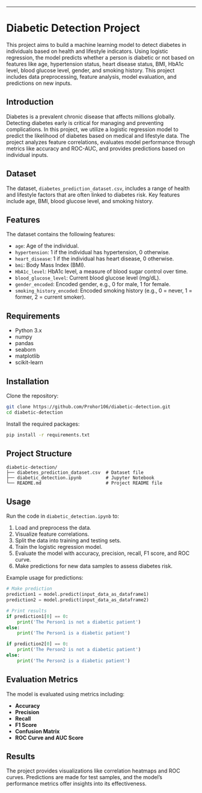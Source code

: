 


---

# Diabetic Detection Project

This project aims to build a machine learning model to detect diabetes in individuals based on health and lifestyle indicators. Using logistic regression, the model predicts whether a person is diabetic or not based on features like age, hypertension status, heart disease status, BMI, HbA1c level, blood glucose level, gender, and smoking history. This project includes data preprocessing, feature analysis, model evaluation, and predictions on new inputs.

## Introduction

Diabetes is a prevalent chronic disease that affects millions globally. Detecting diabetes early is critical for managing and preventing complications. In this project, we utilize a logistic regression model to predict the likelihood of diabetes based on medical and lifestyle data. The project analyzes feature correlations, evaluates model performance through metrics like accuracy and ROC-AUC, and provides predictions based on individual inputs.


## Dataset

The dataset, `diabetes_prediction_dataset.csv`, includes a range of health and lifestyle factors that are often linked to diabetes risk. Key features include age, BMI, blood glucose level, and smoking history.

## Features

The dataset contains the following features:
- `age`: Age of the individual.
- `hypertension`: 1 if the individual has hypertension, 0 otherwise.
- `heart_disease`: 1 if the individual has heart disease, 0 otherwise.
- `bmi`: Body Mass Index (BMI).
- `HbA1c_level`: HbA1c level, a measure of blood sugar control over time.
- `blood_glucose_level`: Current blood glucose level (mg/dL).
- `gender_encoded`: Encoded gender, e.g., 0 for male, 1 for female.
- `smoking_history_encoded`: Encoded smoking history (e.g., 0 = never, 1 = former, 2 = current smoker).

## Requirements

- Python 3.x
- numpy
- pandas
- seaborn
- matplotlib
- scikit-learn

## Installation

Clone the repository:

```bash
git clone https://github.com/Prohor106/diabetic-detection.git
cd diabetic-detection
```

Install the required packages:

```bash
pip install -r requirements.txt
```

## Project Structure

```plaintext
diabetic-detection/
├── diabetes_prediction_dataset.csv  # Dataset file
├── diabetic_detection.ipynb         # Jupyter Notebook 
└── README.md                        # Project README file
```

## Usage

Run the code in `diabetic_detection.ipynb` to:
1. Load and preprocess the data.
2. Visualize feature correlations.
3. Split the data into training and testing sets.
4. Train the logistic regression model.
5. Evaluate the model with accuracy, precision, recall, F1 score, and ROC curve.
6. Make predictions for new data samples to assess diabetes risk.

Example usage for predictions:

```python
# Make prediction
prediction1 = model.predict(input_data_as_dataframe1)
prediction2 = model.predict(input_data_as_dataframe2)

# Print results
if prediction1[0] == 0:
    print('The Person1 is not a diabetic patient')
else:
    print('The Person1 is a diabetic patient')

if prediction2[0] == 0:
    print('The Person2 is not a diabetic patient')
else:
    print('The Person2 is a diabetic patient')
```

## Evaluation Metrics

The model is evaluated using metrics including:
- **Accuracy**
- **Precision**
- **Recall**
- **F1 Score**
- **Confusion Matrix**
- **ROC Curve and AUC Score**

## Results

The project provides visualizations like correlation heatmaps and ROC curves. Predictions are made for test samples, and the model’s performance metrics offer insights into its effectiveness.

